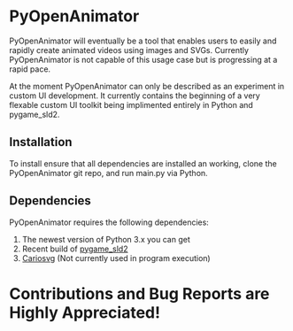# PyOpenAnimator

PyOpenAnimator will eventually be a tool that enables users to easily and rapidly create animated videos using images and SVGs. Currently PyOpenAnimator is not capable of this usage case but is progressing at a rapid pace.

At the moment PyOpenAnimator can only be described as an experiment in custom UI development. It currently contains the beginning of a very flexable custom UI toolkit being implimented entirely in Python and pygame_sld2.

## Installation

To install ensure that all dependencies are installed an working, clone the PyOpenAnimator git repo, and run main.py via Python.

## Dependencies

PyOpenAnimator requires the following dependencies:
1. The newest version of Python 3.x you can get
2. Recent build of [pygame_sld2](https://github.com/renpy/pygame_sdl2)
3. [Cariosvg](https://cairosvg.org/) (Not currently used in program execution)

# Contributions and Bug Reports are Highly Appreciated!
